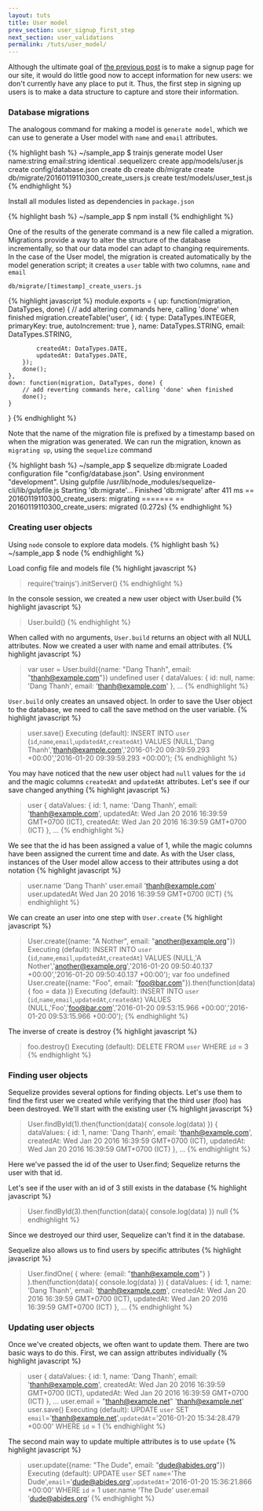 ```yaml
---
layout: tuts
title: User model
prev_section: user_signup_first_step
next_section: user_validations
permalink: /tuts/user_model/
---
```


Although the ultimate goal of [the previous post](https://nodeontrain.xyz/tuts/user_signup_first_step/) is to make a signup page for our site, it would do little good now to accept information for new users: we don't currently have any place to put it. Thus, the first step in signing up users is to make a data structure to capture and store their information.

### Database migrations

The analogous command for making a model is `generate model`, which we can use to generate a User model with `name` and `email` attributes.

{% highlight bash %}
~/sample_app $ trainjs generate model User name:string email:string
	identical  .sequelizerc
	   create  app/models/user.js
	   create  config/database.json
	   create  db
	   create  db/migrate
	   create  db/migrate/20160119110300_create_users.js
	   create  test/models/user_test.js
{% endhighlight %}

Install all modules listed as dependencies in `package.json`

{% highlight bash %}
~/sample_app $ npm install
{% endhighlight %}

One of the results of the generate command is a new file called a migration. Migrations provide a way to alter the structure of the database incrementally, so that our data model can adapt to changing requirements. In the case of the User model, the migration is created automatically by the model generation script; it creates a `user` table with two columns, `name` and `email`

`db/migrate/[timestamp]_create_users.js`

{% highlight javascript %}
module.exports = {
	up: function(migration, DataTypes, done) {
		// add altering commands here, calling 'done' when finished
		migration.createTable('user', {
			id: {
				type: DataTypes.INTEGER,
				primaryKey: true,
				autoIncrement: true
			},
			name: DataTypes.STRING,
			email: DataTypes.STRING,

			createdAt: DataTypes.DATE,
			updatedAt: DataTypes.DATE,
		});
		done();
	},
	down: function(migration, DataTypes, done) {
		// add reverting commands here, calling 'done' when finished
		done();
	}
}
{% endhighlight %}

Note that the name of the migration file is prefixed by a timestamp based on when the migration was generated. We can run the migration, known as `migrating up`, using the `sequelize` command

{% highlight bash %}
~/sample_app $ sequelize db:migrate
Loaded configuration file "config/database.json".
Using environment "development".
Using gulpfile /usr/lib/node_modules/sequelize-cli/lib/gulpfile.js
Starting 'db:migrate'...
Finished 'db:migrate' after 411 ms
== 20160119110300_create_users: migrating =======
== 20160119110300_create_users: migrated (0.272s)
{% endhighlight %}

### Creating user objects

Using `node` console to explore data models.
{% highlight bash %}
~/sample_app $ node
{% endhighlight %}

Load config file and models file
{% highlight javascript %}
> require('trainjs').initServer()
{% endhighlight %}

In the console session, we created a new user object with User.build
{% highlight javascript %}
> User.build()
{% endhighlight %}

When called with no arguments, `User.build` returns an object with all NULL attributes. Now we created a user with name and email attributes.
{% highlight javascript %}
> var user = User.build({name: "Dang Thanh", email: "thanh@example.com"})
undefined
> user
{ dataValues: { id: null, name: 'Dang Thanh', email: 'thanh@example.com' },
...
{% endhighlight %}

`User.build` only creates an unsaved object. In order to save the User object to the database, we need to call the save method on the user variable.
{% highlight javascript %}
> user.save()
Executing (default): INSERT INTO `user` (`id`,`name`,`email`,`updatedAt`,`createdAt`) VALUES (NULL,'Dang Thanh','thanh@example.com','2016-01-20 09:39:59.293 +00:00','2016-01-20 09:39:59.293 +00:00');
{% endhighlight %}

You may have noticed that the new user object had `null` values for the `id` and the magic columns `createdAt` and `updatedAt` attributes. Let's see if our save changed anything
{% highlight javascript %}
> user
{ dataValues:
   { id: 1,
	 name: 'Dang Thanh',
	 email: 'thanh@example.com',
	 updatedAt: Wed Jan 20 2016 16:39:59 GMT+0700 (ICT),
	 createdAt: Wed Jan 20 2016 16:39:59 GMT+0700 (ICT) },
	 ...
{% endhighlight %}

We see that the id has been assigned a value of 1, while the magic columns have been assigned the current time and date.
As with the User class, instances of the User model allow access to their attributes using a dot notation
{% highlight javascript %}
> user.name
'Dang Thanh'
> user.email
'thanh@example.com'
> user.updatedAt
Wed Jan 20 2016 16:39:59 GMT+0700 (ICT)
{% endhighlight %}

We can create an user into one step with `User.create`
{% highlight javascript %}
> User.create({name: "A Nother", email: "another@example.org"})
Executing (default): INSERT INTO `user` (`id`,`name`,`email`,`updatedAt`,`createdAt`) VALUES (NULL,'A Nother','another@example.org','2016-01-20 09:50:40.137 +00:00','2016-01-20 09:50:40.137 +00:00');
> var foo
undefined
> User.create({name: "Foo", email: "foo@bar.com"}).then(function(data){ foo = data })
Executing (default): INSERT INTO `user` (`id`,`name`,`email`,`updatedAt`,`createdAt`) VALUES (NULL,'Foo','foo@bar.com','2016-01-20 09:53:15.966 +00:00','2016-01-20 09:53:15.966 +00:00');
{% endhighlight %}

The inverse of create is destroy
{% highlight javascript %}
> foo.destroy()
Executing (default): DELETE FROM `user` WHERE `id` = 3
{% endhighlight %}


### Finding user objects
Sequelize provides several options for finding objects. Let's use them to find the first user we created while verifying that the third user (foo) has been destroyed. We'll start with the existing user
{% highlight javascript %}
> User.findById(1).then(function(data){ console.log(data) })
{ dataValues:
   { id: 1,
	 name: 'Dang Thanh',
	 email: 'thanh@example.com',
	 createdAt: Wed Jan 20 2016 16:39:59 GMT+0700 (ICT),
	 updatedAt: Wed Jan 20 2016 16:39:59 GMT+0700 (ICT) },
	 ...
{% endhighlight %}

Here we've passed the id of the user to User.find; Sequelize returns the user with that id.

Let's see if the user with an id of 3 still exists in the database
{% highlight javascript %}
> User.findById(3).then(function(data){ console.log(data) })
null
{% endhighlight %}

Since we destroyed our third user, Sequelize can't find it in the database.

Sequelize also allows us to find users by specific attributes
{% highlight javascript %}
> User.findOne( { where: {email: "thanh@example.com"} } ).then(function(data){ console.log(data) })
{ dataValues:
   { id: 1,
	 name: 'Dang Thanh',
	 email: 'thanh@example.com',
	 createdAt: Wed Jan 20 2016 16:39:59 GMT+0700 (ICT),
	 updatedAt: Wed Jan 20 2016 16:39:59 GMT+0700 (ICT) },
	   ...
{% endhighlight %}

### Updating user objects

Once we've created objects, we often want to update them. There are two basic ways to do this. First, we can assign attributes individually
{% highlight javascript %}
> user
{ dataValues:
   { id: 1,
	 name: 'Dang Thanh',
	 email: 'thanh@example.com',
	 createdAt: Wed Jan 20 2016 16:39:59 GMT+0700 (ICT),
	 updatedAt: Wed Jan 20 2016 16:39:59 GMT+0700 (ICT) },
	   ...
> user.email = "thanh@example.net"
'thanh@example.net'
> user.save()
Executing (default): UPDATE `user` SET `email`='thanh@example.net',`updatedAt`='2016-01-20 15:34:28.479 +00:00' WHERE `id` = 1
{% endhighlight %}

The second main way to update multiple attributes is to use `update`
{% highlight javascript %}
> user.update({name: "The Dude", email: "dude@abides.org"})
Executing (default): UPDATE `user` SET `name`='The Dude',`email`='dude@abides.org',`updatedAt`='2016-01-20 15:36:21.866 +00:00' WHERE `id` = 1
> user.name
'The Dude'
> user.email
'dude@abides.org'
{% endhighlight %}
